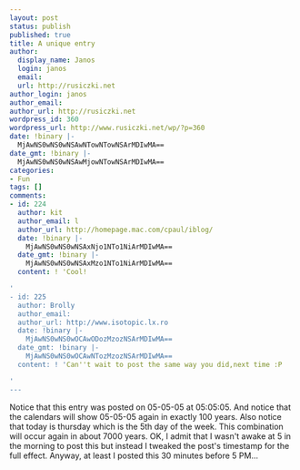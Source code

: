 ```yaml
---
layout: post
status: publish
published: true
title: A unique entry
author:
  display_name: Janos
  login: janos
  email: 
  url: http://rusiczki.net
author_login: janos
author_email: 
author_url: http://rusiczki.net
wordpress_id: 360
wordpress_url: http://www.rusiczki.net/wp/?p=360
date: !binary |-
  MjAwNS0wNS0wNSAwNTowNTowNSArMDIwMA==
date_gmt: !binary |-
  MjAwNS0wNS0wNSAwMjowNTowNSArMDIwMA==
categories:
- Fun
tags: []
comments:
- id: 224
  author: kit
  author_email: l
  author_url: http://homepage.mac.com/cpaul/iblog/
  date: !binary |-
    MjAwNS0wNS0wNSAxNjo1NTo1NiArMDIwMA==
  date_gmt: !binary |-
    MjAwNS0wNS0wNSAxMzo1NTo1NiArMDIwMA==
  content: ! 'Cool!

'
- id: 225
  author: Brolly
  author_email: 
  author_url: http://www.isotopic.lx.ro
  date: !binary |-
    MjAwNS0wNS0wOCAwODozMzozNSArMDIwMA==
  date_gmt: !binary |-
    MjAwNS0wNS0wOCAwNTozMzozNSArMDIwMA==
  content: ! 'Can''t wait to post the same way you did,next time :P

'
---
```

<p>Notice that this entry was posted on 05-05-05 at 05:05:05. And notice that the calendars will show 05-05-05 again in exactly 100 years. Also notice that today is thursday which is the 5th day of the week. This combination will occur again in about 7000 years. OK, I admit that I wasn't awake at 5 in the morning to post this but instead I tweaked the post's timestamp for the full effect. Anyway, at least I posted this 30 minutes before 5 PM...</p>
